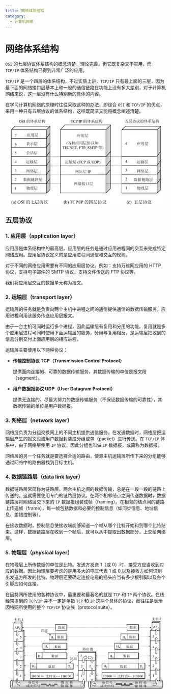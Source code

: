 ```yaml
---
title: 网络体系结构
category:
  - 计算机网络
---
```


# 网络体系结构

`OSI` 的七层协议体系结构的概念清楚，理论完善，但它既复杂又不实用，而 `TCP/IP` 体系结构已得到非常广泛的应用。

`TCP/IP` 是一个四层的体系结构，不过实质上讲，`TCP/IP` 只有最上面的三层，因为最下面的网络接口层基本上和一般的通信链路在功能上没有多大差别，对于计算机网络来说，这一层没有什么特别新的具体的内容。

在学习计算机网络的原理时往往采取这种的办法，即综合 `OSI` 和 `TCP/IP` 的优点，采用一种只有五层协议的体系结构，这样既简洁又能将概念阐述清楚。

![network architecture 1](./assets/network-architecture-1.jpeg)

## 五层协议

### 1. 应用层（application layer）

应用层是体系结构中的最高层。应用层的任务是通过应用进程间的交互来完成特定网络应用。应用层协议定义的是应用进程间通信和交互的规则。

对于不同的网络应用需要有不同的应用层协议。例如：支持万维网应用的 HTTP 协议，支持电子邮件的 SMTP 协议，支持文件传送的 FTP 协议等。

我们将应用层交互的数据单元称为报文。

### 2. 运输层（transport layer）

运输层的任务就是负责向两个主机中进程之间的通信提供通信的数据传输服务。应用进程利用该服务传送应用层报文。

由于一台主机可同时运行多个进程，因此运输层有复用和分用的功能。复用就是多个应用层进程可同时使用下面运输层的服务，分用与复用相反，是运输层把收到的信息分别交付上面应用层的相应进程。

运输层主要使用以下两种协议：

- **传输控制协议 TCP（Transmission Control Protocol）**

  提供面向连接的、可靠的数据传输服务，其数据传输的单位是报文段（segment）。

- **用户数据报协议 UDP（User Datagram Protocol）**

  提供无连接的、尽最大努力的数据传输服务（不保证数据传输的可靠性），其数据传输的单位是用户数据报。

### 3. 网络层（network layer）

网络层负责为分组交换网上的不同主机提供通信服务。在发送数据时，网络层把运输层产生的报文段或用户数据封装成分组或包（packet）进行传送。在 `TCP/IP` 体系中，由于网络层使用 `IP` 协议，因此分组也叫做 `IP` 数据报，或简称为数据报。

网络层的另一个任务就是要选择合适的路由，使源主机运输层所传下来的分组能够通过网络中的路由器找到目标主机。

### 4. 数据链路层（data link layer）

数据链路层常简称为链路层。两台主机之间的数据传输，总是在一段一段的链路上传送的，这就需要使用专门的链路层协议。在两个相邻结点之间传送数据时，数据链路层将网络层交下来的 `IP` 数据报组装成帧（framing）。在相邻的结点间的链路上传送帧（frame），每一帧包括数据和必要的控制信息（如同步信息、地址信息、差错控制等）。

在接收数据时，控制信息使接收端能够知道一个帧从哪个比特开始和到哪个比特结束。这样，数据链路层在收到一个帧后，就可以从中提取出数据部分，上交给网络层。

### 5. 物理层（physical layer）

在物理层上所传数据的单位是比特。发送方发送 1（或 0）时，接受方应当收到对应的数据。因此物理层要考虑的是用多大的电压代表 1 或 0,以及接收方如何识别出发送方所发的比特。物理层还要确定连接电缆的插头应当有多少根引脚以及各个引脚应如何连接。

在因特网所使用的各种协议中，最重要和最著名的就是 `TCP` 和 `IP` 两个协议。在线经常提到的 `TCP/IP` 并不一定是单指 `TCP` 和 `IP` 这两个具体的协议，而往往是表示因特网所使用的整个 `TCP/IP` 协议族（protocol suite）。

![数据在各层之间的传递过程](./assets/network-architecture-2.jpeg)
